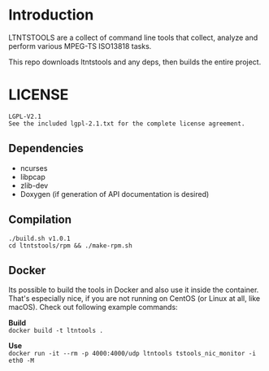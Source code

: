 # Introduction

LTNTSTOOLS are a collect of command line tools that collect, analyze and perform various
MPEG-TS ISO13818 tasks.

This repo downloads ltntstools and any deps, then builds the entire project.

# LICENSE

	LGPL-V2.1
	See the included lgpl-2.1.txt for the complete license agreement.

## Dependencies
* ncurses
* libpcap
* zlib-dev
* Doxygen (if generation of API documentation is desired)

## Compilation
    ./build.sh v1.0.1
    cd ltntstools/rpm && ./make-rpm.sh


## Docker
Its possible to build the tools in Docker and also use it inside the container. That's especially nice, if you are not running on CentOS (or Linux at all, like macOS). Check out following example commands:

**Build**  
`docker build -t ltntools .`

**Use**  
`docker run -it --rm -p 4000:4000/udp ltntools tstools_nic_monitor -i eth0 -M`